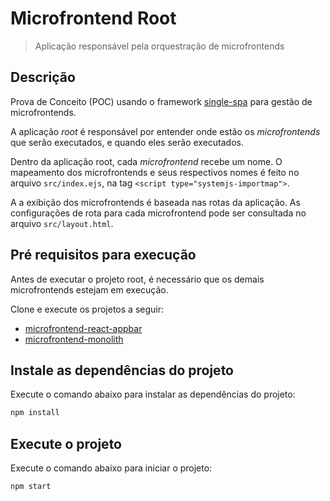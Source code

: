 # Microfrontend Root

> Aplicação responsável pela orquestração de microfrontends


## Descrição

Prova de Conceito (POC) usando o framework [single-spa](https://single-spa.js.org/) para gestão de microfrontends.

A aplicação _root_ é responsável por entender onde estão os _microfrontends_ que serão executados, e quando eles serão executados.

Dentro da aplicação root, cada _microfrontend_ recebe um nome. O mapeamento dos microfrontends e seus respectivos nomes é feito no arquivo `src/index.ejs`, na tag `<script type="systemjs-importmap">`.

A a exibição dos microfrontends é baseada nas rotas da aplicação. As configurações de rota para cada microfrontend pode ser consultada no arquivo `src/layout.html`.


## Pré requisitos para execução

Antes de executar o projeto root, é necessário que os demais microfrontends estejam em execução.

Clone e execute os projetos a seguir:

  - [microfrontend-react-appbar](https://github.com/cleiton-weef/microfrontend-react-appbar)
  - [ microfrontend-monolith](https://github.com/cleiton-weef/microfrontend-monolith)


## Instale as dependências do projeto

Execute o comando abaixo para instalar as dependências do projeto:

```bash
npm install
```

## Execute o projeto

Execute o comando abaixo para iniciar o projeto:

```bash
npm start
```